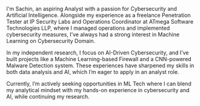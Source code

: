 
I'm Sachin, an aspiring Analyst with a passion for Cybersecurity and Artificial Intelligence. Alongside my experience as a freelance Penetration Tester at IP Security Labs and Operations Coordinator at ATmega Software Technologies LLP, where I managed operations and implemented cybersecurity measures, I’ve always had a strong interest in Machine Learning on Cybersecurity Domain.

In my independent research, I focus on AI-Driven Cybersecurity, and I’ve built projects like a Machine Learning-based Firewall and a CNN-powered Malware Detection system. These experiences have sharpened my skills in both data analysis and AI, which I’m eager to apply in an analyst role.

Currently, I’m actively seeking opportunities in ML Tech where I can blend my analytical mindset with my hands-on experience in cybersecurity and AI, while continuing my research.
